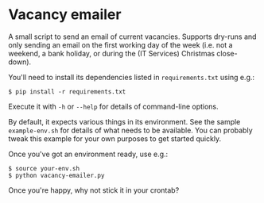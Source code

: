 # Vacancy emailer

A small script to send an email of current vacancies. Supports dry-runs and
only sending an email on the first working day of the week (i.e. not a weekend,
a bank holiday, or during the (IT Services) Christmas close-down).

You'll need to install its dependencies listed in `requirements.txt` using e.g.:

    $ pip install -r requirements.txt

Execute it with `-h` or `--help` for details of command-line options.

By default, it expects various things in its environment. See the sample
`example-env.sh` for details of what needs to be available. You can probably
tweak this example for your own purposes to get started quickly.

Once you've got an environment ready, use e.g.:

    $ source your-env.sh
    $ python vacancy-emailer.py

Once you're happy, why not stick it in your crontab?

